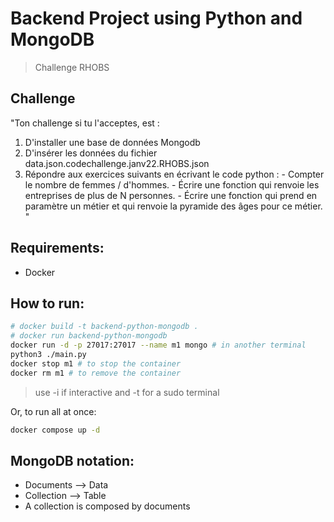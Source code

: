 # Backend Project using Python and MongoDB
> Challenge RHOBS

## Challenge
"Ton challenge si tu l'acceptes, est :
1. D'installer une base de données Mongodb
2. D'insérer les données du fichier data.json.codechallenge.janv22.RHOBS.json
3. Répondre aux exercices suivants en écrivant le code python :
       - Compter le nombre de femmes / d'hommes.
       - Écrire une fonction qui renvoie les entreprises de plus de N personnes.
       - Écrire une fonction qui prend en paramètre un métier et qui renvoie la pyramide des âges pour ce métier. "

## Requirements:
- Docker

## How to run:
```bash
# docker build -t backend-python-mongodb .
# docker run backend-python-mongodb
docker run -d -p 27017:27017 --name m1 mongo # in another terminal
python3 ./main.py
docker stop m1 # to stop the container
docker rm m1 # to remove the container
```
> use -i if interactive and -t for a sudo terminal

Or, to run all at once:
```bash
docker compose up -d
```

## MongoDB notation:
- Documents --> Data
- Collection --> Table
- A collection is composed by documents
